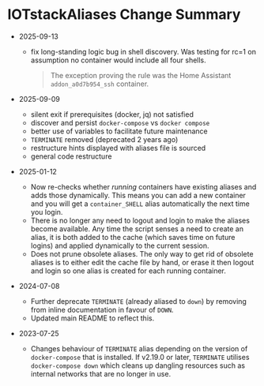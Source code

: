 # IOTstackAliases Change Summary

* 2025-09-13

	- fix long-standing logic bug in shell discovery. Was testing for rc=1 on assumption no container would include all four shells.

		> The exception proving the rule was the Home Assistant `addon_a0d7b954_ssh` container.

* 2025-09-09

	- silent exit if prerequisites (docker, jq) not satisfied
	- discover and persist `docker-compose` vs `docker compose`
	- better use of variables to facilitate future maintenance
	- `TERMINATE` removed (deprecated 2 years ago)
	- restructure hints displayed with aliases file is sourced
	- general code restructure

* 2025-01-12

	- Now re-checks whether *running* containers have existing aliases and adds those dynamically. This means you can add a new container and you will get a `container_SHELL` alias automatically the next time you login.
	- There is no longer any need to logout and login to make the aliases become available. Any time the script senses a need to create an alias, it is both added to the cache (which saves time on future logins) and applied dynamically to the current session.
	- Does not prune obsolete aliases. The only way to get rid of obsolete aliases is to either edit the cache file by hand, or erase it then logout and login so one alias is created for each running container.

* 2024-07-08

	- Further deprecate `TERMINATE` (already aliased to `down`) by removing from inline documentation in favour of `DOWN`.
	- Updated main README to reflect this.

* 2023-07-25

	- Changes behaviour of `TERMINATE` alias depending on the version of `docker-compose` that is installed. If v2.19.0 or later, `TERMINATE` utilises `docker-compose down` which cleans up dangling resources such as internal networks that are no longer in use.
